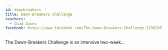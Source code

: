 ```yaml
---
id: dawnbreakers
title: Dawn-Breakers Challenge
teachers:
  - Chad Jones
facebook: https://www.facebook.com/The-Dawn-Breakers-Challenge-329820570524376/
---
```

The Dawn-Breakers Challenge is an intensive two-week...